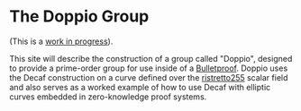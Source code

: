# The Doppio Group

(This is a [work in progress][doppio_gh]).

This site will describe the construction of a group called "Doppio",
designed to provide a prime-order group for use inside of a
[Bulletproof][bp].  Doppio uses the Decaf construction on a curve
defined over the [ristretto255][ristretto255] scalar field and also
serves as a worked example of how to use Decaf with elliptic curves
embedded in zero-knowledge proof systems.

[bp]: https://github.com/dalek-cryptography/bulletproofs
[doppio_gh]: https://github.com/dalek-cryptography/doppio_gh
[ristretto255]: https://ristretto.group
